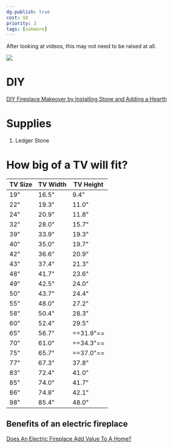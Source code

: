 ```yaml
---
dg-publish: true
cost: $0
priority: 3
tags: [oakmore]
---
```


After looking at videos, this may not need to be raised at all. 

![](https://i.imgur.com/OfUhQg1.png)

# DIY

[DIY Fireplace Makeover by Installing Stone and Adding a Hearth](https://www.youtube.com/watch?v=NAYm3ZyeD-M)

# Supplies

1. Ledger Stone

# How big of a TV will fit?

| TV Size | TV Width | TV Height | 
| ------- | -------- | --------- |
| 19"     | 16.5"    | 9.4"      |
| 22"     | 19.3"    | 11.0"     |
| 24"     | 20.9"    | 11.8"     |
| 32"     | 28.0"    | 15.7"     |
| 39"     | 33.9"    | 19.3"     |
| 40"     | 35.0"    | 19.7"     |
| 42"     | 36.6"    | 20.9"     |
| 43"     | 37.4"    | 21.3"     |
| 48"     | 41.7"    | 23.6"     |
| 49"     | 42.5"    | 24.0"     |
| 50"     | 43.7"    | 24.4"     |
| 55"     | 48.0"    | 27.2"     |
| 58"     | 50.4"    | 28.3"     |
| 60"     | 52.4"    | 29.5"     |
| 65"     | 56.7"    | ==31.9"==     |
| 70"     | 61.0"    | ==34.3"==     |
| 75"     | 65.7"    | ==37.0"==     |
| 77"     | 67.3"    | 37.8"     |
| 83"     | 72.4"    | 41.0"     |
| 85"     | 74.0"    | 41.7"     |
| 86"     | 74.8"    | 42.1"     |
| 98"     | 85.4"    | 48.0"     |

## Benefits of an electric fireplace

[Does An Electric Fireplace Add Value To A Home?](https://homeyhearth.com/does-an-electric-fireplace-add-value-to-a-home)
